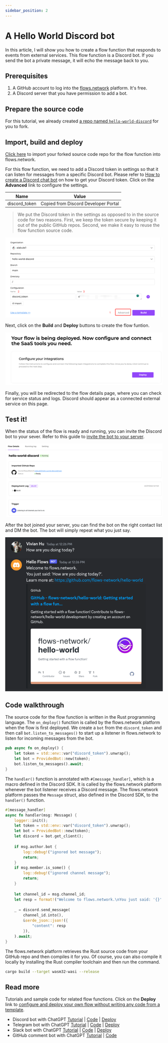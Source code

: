 ```yaml
---
sidebar_position: 2
---
```


# A Hello World Discord bot

In this article, I will show you how to create a flow function that responds to events from external services. This flow function is a Discord bot.
If you send the bot a private message, it will echo the message back to you.

## Prerequisites

 1. A GitHub account to log into the [flows.network](https://flows.network/) platform. It's free.
 2. A Discord server that you have permission to add a bot.

## Prepare the source code

For this tutorial, we already created [a repo named `hello-world-discord`](https://github.com/flows-network/hello-world-discord) for you to fork.

## Import, build and deploy

[Click here](https://flows.network/flow/new) to import your forked source code repo for the flow function into flows.network.

For this flow function, we need to add a Discord token in settings so that it can listen for messages from a specific Discord bot.
Please refer to [How to create a Discord chat bot](https://flows.network/blog/discord-chat-bot-guide) on how to get your Discord token.
Click on the **Advanced** link to configure the settings.

| Name             | Value                                 |
| ---------------- | ------------------------------------- |
| discord_token    | Copied from Discord Developer Portal  |


> We put the Discord token in the settings as opposed to in the source code for two reasons. First, we keep the token secure by keeping it out of the public GitHub repos. Second, we make it easy to reuse the flow function source code.

![](hello-world-discord-01.png)

Next, click on the **Build** and **Deploy** buttons to create the flow funtion.

![](hello-world-discord-02.png)

Finally, you will be redirected to the flow details page, where you can check for
service status and logs.
Discord should appear as a connected external service on this page.

## Test it!

When the status of the flow is ready and running, you can invite the Discord bot to your sever.
Refer to this guide to [invite the bot to your server](https://flows.network/blog/discord-chat-bot-guide).

![](hello-world-discord-03.png)

After the bot joined your server, you can find the bot on the right contact list and DM the bot. The bot will simply repeat what you just say.

![](hello-world-discord-04.png)

## Code walkthrough

The source code for the flow function is written in the Rust programming language. 
The `on_deploy()` function is called by the flows.network platform when the flow is first deployed.
We create a `bot` from the `discord_token` and then call `bot.listen_to_messages()` to start up a 
listener in flows.network to listen for incoming messages from the bot.

```rust
pub async fn on_deploy() {
    let token = std::env::var("discord_token").unwrap();
    let bot = ProvidedBot::new(token);
    bot.listen_to_messages().await;
}
```

The `handler()` function is annotated with `#[message_handler]`, which is a macro defined in the Discord SDK.
It is called by the flows.network platform whenever the bot listener receives a Discord message.
The flows.network platform passes the `Message` struct, also defined in the Discord SDK, to the `handler()` function.

```rust
#[message_handler]
async fn handler(msg: Message) {
    logger::init();
    let token = std::env::var("discord_token").unwrap();
    let bot = ProvidedBot::new(token);
    let discord = bot.get_client();

    if msg.author.bot {
        log::debug!("ignored bot message");
        return;
    }
    if msg.member.is_some() {
        log::debug!("ignored channel message");
        return;
    }

    let channel_id = msg.channel_id;
    let resp = format!("Welcome to flows.network.\nYou just said: '{}'.\n", msg.content);

    _ = discord.send_message(
        channel_id.into(),
        &serde_json::json!({
            "content": resp
        }),
    ).await;
}
```

The flows.network platform retrieves the Rust source code from your GitHub repo and then compiles it for you. Of course, you can also
compile it locally by installing the Rust compiler toolchain and then run the command.

```bash
cargo build --target wasm32-wasi --release
```

## Read more

Tutorials and sample code for related flow functions. Click on the **Deploy** link to [configure and deploy your own flow without writing any code from a template](../category/getting-started-with-templates).

* Discord bot with ChatGPT [Tutorial](../bot-developer/discord-chatgpt) | [Code](https://github.com/flows-network/discord-chatgpt/) | [Deploy](https://flows.network/flow/createByTemplate/discord-chatgpt)
* Telegram bot with ChatGPT [Tutorial](../bot-developer/telegram-chatgpt) | [Code](https://github.com/flows-network/telegram-gpt) | [Deploy](https://flows.network/flow/createByTemplate/Telegram-ChatGPT)
* Slack bot with ChatGPT [Tutorial](../bot-developer/slack-chatgpt) | [Code](https://github.com/flows-network/slack-chatgpt) | [Deploy](https://flows.network/flow/createByTemplate/Slack-Chatgpt)
* GitHub comment bot with ChatGPT [Tutorial](../bot-developer/github-chatgpt) | [Code](https://github.com/flows-network/chatgpt-github-app)

